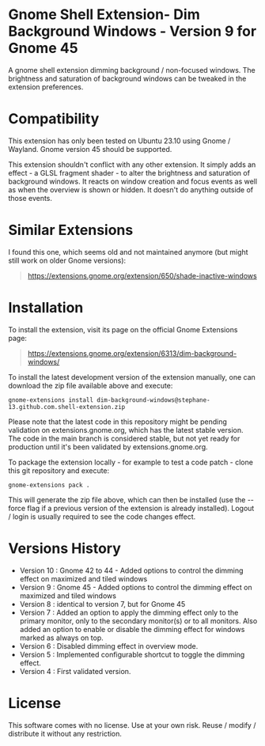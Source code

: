 # Gnome Shell Extension- Dim Background Windows - Version 9 for Gnome 45
A gnome shell extension dimming background / non-focused windows.
The brightness and saturation of background windows can be tweaked in the extension preferences.

# Compatibility

This extension has only been tested on Ubuntu 23.10 using Gnome / Wayland.
Gnome version 45 should be supported.

This extension shouldn't conflict with any other extension.
It simply adds an effect - a GLSL fragment shader - to alter the brightness and saturation of background windows.
It reacts on window creation and focus events as well as when the overview is shown or hidden. It doesn't do anything outside of those events.

# Similar Extensions

I found this one, which seems old and not maintained anymore (but might still work on older Gnome versions):
> https://extensions.gnome.org/extension/650/shade-inactive-windows

# Installation

To install the extension, visit its page on the official Gnome Extensions page:
> https://extensions.gnome.org/extension/6313/dim-background-windows/

To install the latest development version of the extension manually, one can download the zip file available above and execute:
```
gnome-extensions install dim-background-windows@stephane-13.github.com.shell-extension.zip
```
Please note that the latest code in this repository might be pending validation on extensions.gnome.org, which has the latest stable version.
The code in the main branch is considered stable, but not yet ready for production until it's been validated by extensions.gnome.org.

To package the extension locally - for example to test a code patch - clone this git repository and execute:
```
gnome-extensions pack .
```
This will generate the zip file above, which can then be installed (use the --force flag if a previous version of the extension is already installed).
Logout / login is usually required to see the code changes effect.

# Versions History
- Version 10 : Gnome 42 to 44 - Added options to control the dimming effect on maximized and tiled windows
- Version  9 : Gnome 45       - Added options to control the dimming effect on maximized and tiled windows
- Version  8 : identical to version 7, but for Gnome 45
- Version  7 : Added an option to apply the dimming effect only to the primary monitor, only to the secondary monitor(s) or to all monitors.
               Also added an option to enable or disable the dimming effect for windows marked as always on top.
- Version  6 : Disabled dimming effect in overview mode.
- Version  5 : Implemented configurable shortcut to toggle the dimming effect.
- Version  4 : First validated version.

# License
This software comes with no license. Use at your own risk. Reuse / modify / distribute it without any restriction.
